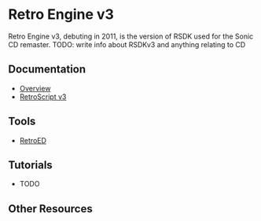 # Retro Engine v3

Retro Engine v3, debuting in 2011, is the version of RSDK used for the Sonic CD remaster.
TODO: write info about RSDKv3 and anything relating to CD

## Documentation
- [Overview](Overview/README.md)
- [RetroScript v3](RetroScript/README.md)

## Tools
- [RetroED](/Tools/RetroED/README.md)

## Tutorials
- TODO

## Other Resources



